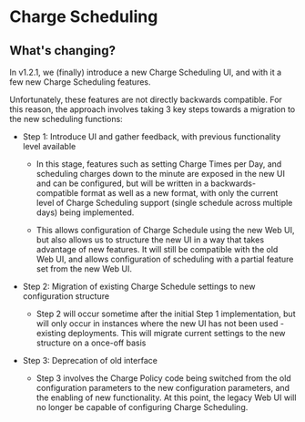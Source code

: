 # Charge Scheduling

## What's changing?

In v1.2.1, we (finally) introduce a new Charge Scheduling UI, and with it a few new Charge Scheduling features.

Unfortunately, these features are not directly backwards compatible. For this reason, the approach involves taking 3 key steps towards a migration to the new scheduling functions:

   * Step 1: Introduce UI and gather feedback, with previous functionality level available

      * In this stage, features such as setting Charge Times per Day, and scheduling charges down to the minute are exposed in the new UI and can be configured, but will be written in a backwards-compatible format as well as a new format, with only the current level of Charge Scheduling support (single schedule across multiple days) being implemented.

      * This allows configuration of Charge Schedule using the new Web UI, but also allows us to structure the new UI in a way that takes advantage of new features. It will still be compatible with the old Web UI, and allows configuration of scheduling with a partial feature set from the new Web UI.

   * Step 2: Migration of existing Charge Schedule settings to new configuration structure

      * Step 2 will occur sometime after the initial Step 1 implementation, but will only occur in instances where the new UI has not been used - existing deployments. This will migrate current settings to the new structure on a once-off basis

   * Step 3: Deprecation of old interface

      * Step 3 involves the Charge Policy code being switched from the old configuration parameters to the new configuration parameters, and the enabling of new functionality. At this point, the legacy Web UI will no longer be capable of configuring Charge Scheduling.

